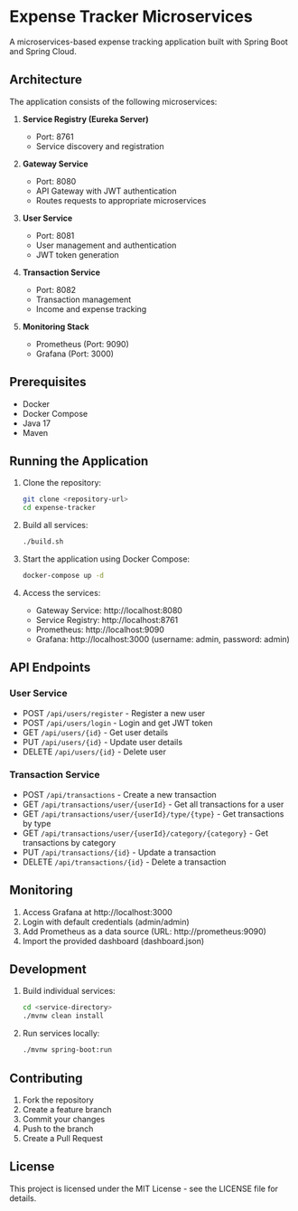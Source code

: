 # Expense Tracker Microservices

A microservices-based expense tracking application built with Spring Boot and Spring Cloud.

## Architecture

The application consists of the following microservices:

1. **Service Registry (Eureka Server)**

   - Port: 8761
   - Service discovery and registration

2. **Gateway Service**

   - Port: 8080
   - API Gateway with JWT authentication
   - Routes requests to appropriate microservices

3. **User Service**

   - Port: 8081
   - User management and authentication
   - JWT token generation

4. **Transaction Service**

   - Port: 8082
   - Transaction management
   - Income and expense tracking

5. **Monitoring Stack**
   - Prometheus (Port: 9090)
   - Grafana (Port: 3000)

## Prerequisites

- Docker
- Docker Compose
- Java 17
- Maven

## Running the Application

1. Clone the repository:

   ```bash
   git clone <repository-url>
   cd expense-tracker
   ```

2. Build all services:

   ```bash
   ./build.sh
   ```

3. Start the application using Docker Compose:

   ```bash
   docker-compose up -d
   ```

4. Access the services:
   - Gateway Service: http://localhost:8080
   - Service Registry: http://localhost:8761
   - Prometheus: http://localhost:9090
   - Grafana: http://localhost:3000 (username: admin, password: admin)

## API Endpoints

### User Service

- POST `/api/users/register` - Register a new user
- POST `/api/users/login` - Login and get JWT token
- GET `/api/users/{id}` - Get user details
- PUT `/api/users/{id}` - Update user details
- DELETE `/api/users/{id}` - Delete user

### Transaction Service

- POST `/api/transactions` - Create a new transaction
- GET `/api/transactions/user/{userId}` - Get all transactions for a user
- GET `/api/transactions/user/{userId}/type/{type}` - Get transactions by type
- GET `/api/transactions/user/{userId}/category/{category}` - Get transactions by category
- PUT `/api/transactions/{id}` - Update a transaction
- DELETE `/api/transactions/{id}` - Delete a transaction

## Monitoring

1. Access Grafana at http://localhost:3000
2. Login with default credentials (admin/admin)
3. Add Prometheus as a data source (URL: http://prometheus:9090)
4. Import the provided dashboard (dashboard.json)

## Development

1. Build individual services:

   ```bash
   cd <service-directory>
   ./mvnw clean install
   ```

2. Run services locally:
   ```bash
   ./mvnw spring-boot:run
   ```

## Contributing

1. Fork the repository
2. Create a feature branch
3. Commit your changes
4. Push to the branch
5. Create a Pull Request

## License

This project is licensed under the MIT License - see the LICENSE file for details.
